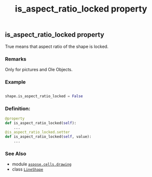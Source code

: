 ﻿---
title: is_aspect_ratio_locked property
second_title: Aspose.Cells for Python via .NET API References
description: 
type: docs
weight: 590
url: /aspose.cells.drawing/lineshape/is_aspect_ratio_locked/
is_root: false
---

## is_aspect_ratio_locked property


True means that aspect ratio of the shape is locked.

### Remarks 


Only for pictures and Ole Objects.

### Example 


```python

shape.is_aspect_ratio_locked = False

```
### Definition:
```python
@property
def is_aspect_ratio_locked(self):
    ...
@is_aspect_ratio_locked.setter
def is_aspect_ratio_locked(self, value):
    ...
```

### See Also
* module [`aspose.cells.drawing`](../../)
* class [`LineShape`](/cells/python-net/aspose.cells.drawing/lineshape)

